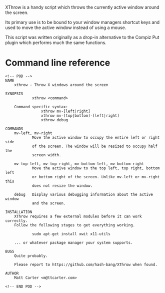 XThrow is a handy script which throws the currently active window around the screen.

Its primary use is to be bound to your window managers shortcut keys and used to move the active window instead of using a mouse.

This script was written originally as a drop-in alternative to the Compiz Put plugin which performs much the same functions.


Command line reference
======================
```
<!-- POD -->
NAME
    xthrow - Throw X windows around the screen

SYNOPSIS
            xthrow <command>

    Command specific syntax:
                xthrow mv-[left|right]
                xthrow mv-[top|bottom]-[left|right]
                xthrow debug

COMMANDS
    mv-left, mv-right
            Move the active window to occupy the entire left or right side
            of the screen. The window will be resized to occupy half the
            screen width.

    mv-top-left, mv-top-right, mv-bottom-left, mv-bottom-right
            Move the active window to the top left, top right, bottom left
            or bottom right of the screen. Unlike mv-left or mv-right this
            does not resize the window.

    debug   Display various debugging information about the active window
            and the screen.

INSTALLATION
    XThrow requires a few external modules before it can work correctly.
    Follow the following stages to get everything working.

            sudo apt-get install xwit x11-utils

    ... or whatever package manager your system supports.

BUGS
    Quite probably.

    Please report to https://github.com/hash-bang/XThrow when found.

AUTHOR
    Matt Carter <m@ttcarter.com>

<!-- END POD -->
```
